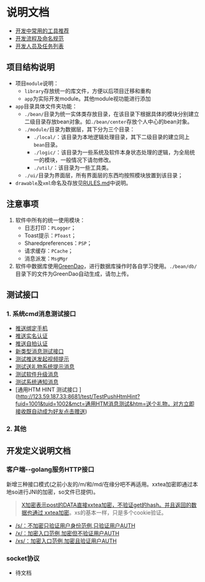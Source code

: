 # 说明文档

- [开发中常用的工具推荐](./RECOMMEND.md)
- [开发流程及命名规范](./RULES.md)
- [开发人员及任务列表](./RE_DEV.md)

## 项目结构说明
- 项目`module`说明：
    - `library`存放统一的库文件，方便以后项目迁移和重构
    - `app`为实际开发module。其他module视功能进行添加
- `app`目录具体文件夹功能：
    - `./bean/`目录为统一实体类存放目录，在该目录下根据具体的模块分别建立二级目录存放bean对象。如`./bean/center`存放个人中心的bean对象。
    - `./module/`目录为数据层，其下分为三个目录：
        - `./local/`：该目录为本地逻辑处理目录，其下二级目录的建立同上`bean`目录。
        - `./logic/`：该目录为一些系统及软件本身状态处理的逻辑，为全局统一的模块，一般情况下请勿修改。
        - `./util/`：该目录为一些工具类。
    - `./ui/`目录为界面层，所有界面层的东西均按照模块放置到该目录；
- `drawable`及`xml`命名及存放见[RULES.md](./RULES.md)中说明。

## 注意事项
1. 软件中所有的统一使用模块：
    - 日志打印：`PLogger`；
    - Toast提示：`PToast`；
    - Sharedpreferences：`PSP`；
    - 请求缓存：`PCache`；
    - 消息派发：`MsgMgr`
2. 软件中数据库使用[GreenDao](https://github.com/greenrobot/greenDAO)，进行数据库操作时各自学习使用。`./bean/db/`目录下的文件为GreenDao自动生成，请勿上传。

## 测试接口
### 1. 系统cmd消息测试接口
- [推送绑定手机](http://123.59.187.33:8681/test/TestPushPhone?fuid=1111&tuid=1112)
- [推送实名认证](http://123.59.187.33:8681/test/TestPushReal?fuid=1111&tuid=1112)
- [推送自拍认证](http://123.59.187.33:8681/test/TestPushSelf?fuid=1111&tuid=1112)
- [新类型消息测试接口](http://123.59.187.33:8681/test/PushUpdateTest?fuid=1001&tuid=1002&mct=)
- [测试推送发起视频提示](http://123.59.187.33:8681/test/TestPushVcTips?fuid=1111&tuid=1112)
- [测试送礼物系统提示消息](http://123.59.187.33:8681/test/TestPushNeedGift?fuid=1111&tuid=1112)
- [测试软件升级消息](http://123.59.187.33:8681/test/PushUpdate?fuid=110872797&tuid=110872898&mct=%E5%AF%B9%E6%96%B9%E5%8F%91%E4%BA%86%E4%B8%80%E6%9D%A1%E6%B6%88%E6%81%AF%EF%BC%8C%E6%82%A8%E7%89%88%E6%9C%AC%E8%BF%87%E4%BD%8E%EF%BC%8C%E6%97%A0%E6%B3%95%E6%9F%A5%E7%9C%8B%E3%80%82&htm=%E5%AF%B9%E6%96%B9%E5%8F%91%E4%BA%86%E4%B8%80%E6%9D%A1%E6%B6%88%E6%81%AF%EF%BC%8C%E6%82%A8%E7%89%88%E6%9C%AC%E8%BF%87%E4%BD%8E%EF%BC%8C%E6%97%A0%E6%B3%95%E6%9F%A5%E7%9C%8B%E3%80%82%3Ca%20href=%22check_update%22%3E%E7%82%B9%E5%87%BB%E5%8D%87%E7%BA%A7%3C/a%3E)
- [测试系统通知消息](http://123.59.187.33:8681/test/PushSysUpdate?fuid=9998&tuid=110872541&mct=%E5%8D%87%E7%BA%A7%E6%8F%90%E7%A4%BA&info=%E4%BD%A0%E5%BD%93%E5%89%8D%E7%89%88%E6%9C%AC%E8%BF%87%E4%BD%8E%EF%BC%8C%E4%B8%BA%E4%BA%86%E8%83%BD%E6%AD%A3%E5%B8%B8%E4%BD%BF%E7%94%A8%EF%BC%8C%E8%AF%B7%E5%8D%87%E7%BA%A7%E6%96%B0%E7%89%88%E3%80%82&btn_text=%E7%82%B9%E5%87%BB%E5%8D%87%E7%BA%A7&btn_action=check_update&pic=http://image1.yuanfenba.net/uploads/oss/avatar/201705/23/1518449570.jpg)
- [通用HTM HINT 测试接口 ](http://123.59.187.33:8681/test/TestPushHtmHint?fuid=1001&tuid=1002&mct=通用HTM消息测试&htm=送个礼物，对方立即接收既自动成为好友<a href="send_gift">点击赠送</a>)

### 2. 其他

## 开发定义说明文档

### 客户端--golang服务HTTP接口

新增三种接口模式(之前小友的/m/和/md/在缘分吧不再适用。xxtea加密即通过本地so进行JNI的加密，so文件已提供)。

> [X加密表示post的DATA直接xxtea加密，不验证get的hash。并且返回的数据也通过 xxtea加密](http://doc.master.yuanfenba.net/pkg/yuanfen/yfb_service/modules/test/#TestModule.X_UserCache)。xs的基本一样，只是多个cookie验证。

- [/s/：不加密只验证用户身份范例,只验证用户AUTH](http://doc.master.yuanfenba.net/pkg/yuanfen/yfb_service/modules/test/#TestModule.S_UserCache)
- [/x/：加密入口范例,加密但不验证用户AUTH](http://doc.master.yuanfenba.net/pkg/yuanfen/yfb_service/modules/test/#TestModule.X_UserCache)
- [/xs/：加密入口范例,加密且验证用户AUTH](http://doc.master.yuanfenba.net/pkg/yuanfen/yfb_service/modules/test/#TestModule.XS_UserCache)

### socket协议

- 待文档